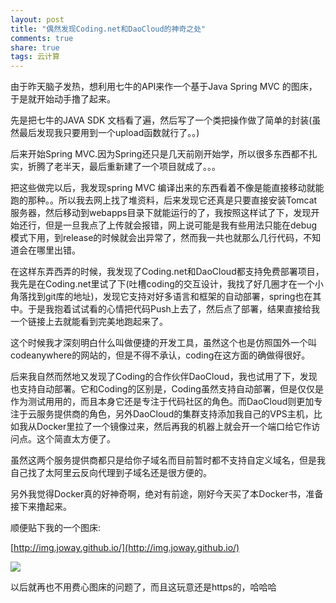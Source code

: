 ```yaml
---
layout: post
title: "偶然发现Coding.net和DaoCloud的神奇之处"
comments: true
share: true
tags: 云计算
---
```


由于昨天脑子发热，想利用七牛的API来作一个基于Java Spring MVC 的图床，于是就开始动手撸了起来。

先是把七牛的JAVA SDK 文档看了遍，然后写了一个类把操作做了简单的封装(虽然最后发现我只要用到一个upload函数就行了。。)

后来开始Spring MVC.因为Spring还只是几天前刚开始学，所以很多东西都不扎实，折腾了老半天，最后重新建了一个项目就成了。。。

把这些做完以后，我发现spring MVC 编译出来的东西看着不像是能直接移动就能跑的那种。。所以我去网上找了堆资料，后来发现它还真是只要直接安装Tomcat服务器，然后移动到webapps目录下就能运行的了，我按照这样试了下，发现开始还行，但是一旦我点了上传就会报错，网上说可能是我有些用法只能在debug模式下用，到release的时候就会出异常了，然而我一共也就那么几行代码，不知道会在哪里出错。

在这样东弄西弄的时候，我发现了Coding.net和DaoCloud都支持免费部署项目，我先是在Coding.net里试了下(吐槽coding的交互设计，我找了好几圈才在一个小角落找到git库的地址)，发现它支持对好多语言和框架的自动部署，spring也在其中。于是我抱着试试看的心情把代码Push上去了，然后点了部署，结果直接给我一个链接上去就能看到完美地跑起来了。

这个时候我才深刻明白什么叫做便捷的开发工具，虽然这个也是仿照国外一个叫codeanywhere的网站的，但是不得不承认，coding在这方面的确做得很好。

后来我自然而然地又发现了Coding的合作伙伴DaoCloud，我也试用了下，发现也支持自动部署。它和Coding的区别是，Coding虽然支持自动部署，但是仅仅是作为测试用用的，而且本身它还是专注于代码社区的角色。而DaoCloud则更加专注于云服务提供商的角色，另外DaoCloud的集群支持添加我自己的VPS主机，比如我从Docker里拉了一个镜像过来，然后再我的机器上就会开一个端口给它作访问点。这个简直太方便了。

虽然这两个服务提供商都只是给你子域名而目前暂时都不支持自定义域名，但是我自己找了太阿里云反向代理到子域名还是很方便的。

另外我觉得Docker真的好神奇啊，绝对有前途，刚好今天买了本Docker书，准备接下来撸起来。

顺便贴下我的一个图床:

[http://img.joway.github.io/](http://img.joway.github.io/)

![](https://dn-joway.qbox.me/QQ%E6%88%AA%E5%9B%BE20151101202906.png)

以后就再也不用费心图床的问题了，而且这玩意还是https的，哈哈哈